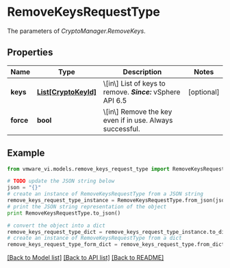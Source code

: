 # RemoveKeysRequestType

The parameters of *CryptoManager.RemoveKeys*. 

## Properties
Name | Type | Description | Notes
------------ | ------------- | ------------- | -------------
**keys** | [**List[CryptoKeyId]**](CryptoKeyId.md) | \\[in\\] List of keys to remove.  ***Since:*** vSphere API 6.5  | [optional] 
**force** | **bool** | \\[in\\] Remove the key even if in use. Always successful.  | 

## Example

```python
from vmware_vi.models.remove_keys_request_type import RemoveKeysRequestType

# TODO update the JSON string below
json = "{}"
# create an instance of RemoveKeysRequestType from a JSON string
remove_keys_request_type_instance = RemoveKeysRequestType.from_json(json)
# print the JSON string representation of the object
print RemoveKeysRequestType.to_json()

# convert the object into a dict
remove_keys_request_type_dict = remove_keys_request_type_instance.to_dict()
# create an instance of RemoveKeysRequestType from a dict
remove_keys_request_type_form_dict = remove_keys_request_type.from_dict(remove_keys_request_type_dict)
```
[[Back to Model list]](../README.md#documentation-for-models) [[Back to API list]](../README.md#documentation-for-api-endpoints) [[Back to README]](../README.md)


